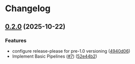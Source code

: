 # Changelog

## [0.2.0](https://github.com/Ksuzi/mirai-ui/compare/v0.1.0...v0.2.0) (2025-10-22)


### Features

* configure release-please for pre-1.0 versioning ([4940d06](https://github.com/Ksuzi/mirai-ui/commit/4940d06b3995f5eea31b03928e1766ea5a69efb7))
* Implement Basic Pipelines ([#7](https://github.com/Ksuzi/mirai-ui/issues/7)) ([52e44b2](https://github.com/Ksuzi/mirai-ui/commit/52e44b266e17a01f16bcc23b9c4c8bbdc258a8b5))

